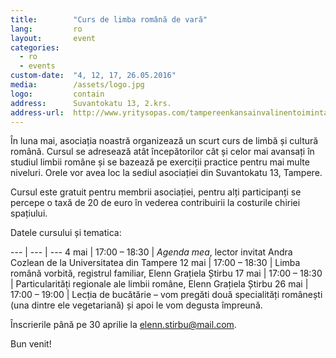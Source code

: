 ```yaml
---
title:        "Curs de limba română de vară"
lang:         ro
layout:       event
categories:
  - ro
  - events
custom-date:  "4, 12, 17, 26.05.2016"
media:        /assets/logo.jpg
logo:         contain
address:      Suvantokatu 13, 2.krs.
address-url:  http://www.yritysopas.com/tampereenkansainvalinentoimintakeskus/
---
```


În luna mai, asociația noastră organizează un scurt curs de limbă și cultură română. Cursul se adresează atât începătorilor cât și celor mai avansați în studiul limbii române și se bazează pe exerciții practice pentru mai multe niveluri.
Orele vor avea loc la sediul asociației din Suvantokatu 13, Tampere.

Cursul este gratuit pentru membrii asociației, pentru alți participanți se percepe o taxă de 20 de euro în vederea contribuirii la costurile chiriei spațiului.

Datele cursului și tematica:

--- | --- | ---
4 mai | 17:00 – 18:30 |  _Agenda mea_, lector invitat Andra Cozlean de la Universitatea din Tampere
12 mai | 17:00 – 18:30 |  Limba română vorbită, registrul familiar, Elenn Grațiela Știrbu
17 mai | 17:00 – 18:30 | Particularități regionale ale limbii române, Elenn Grațiela Știrbu
26 mai | 17:00 – 19:00 | Lecția de bucătărie – vom pregăti două specialități românești (una dintre ele vegetariană) și apoi le vom degusta împreună.

Înscrierile până pe 30 aprilie la [elenn.stirbu@mail.com](mailto:elenn.stirbu@mail.com).

Bun venit!
